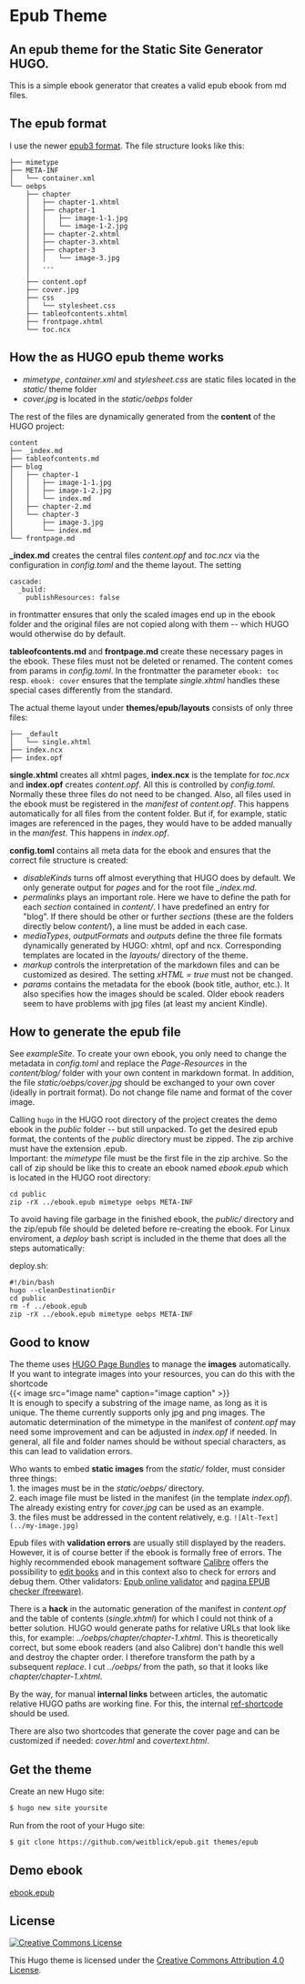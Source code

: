 # Epub Theme
## An epub theme for the Static Site Generator HUGO.

This is a simple ebook generator that creates a valid epub ebook from md files.

## The epub format

I use the newer [epub3 format](http://hoffmann.bplaced.net/epub/epub3.php). The file structure looks like this:

```
├── mimetype
├── META-INF
│   └── container.xml
└── oebps
    ├── chapter
    │   ├── chapter-1.xhtml
    │   ├── chapter-1
    │   │   ├── image-1-1.jpg
    │   │   └── image-1-2.jpg
    │   ├── chapter-2.xhtml
    │   ├── chapter-3.xhtml
    │   ├── chapter-3
    │   │   └── image-3.jpg
    │   ...
    │
    ├── content.opf
    ├── cover.jpg
    ├── css
    │   └── stylesheet.css
    ├── tableofcontents.xhtml
    ├── frontpage.xhtml
    └── toc.ncx
```

## How the as HUGO epub theme works

* _mimetype_, _container.xml_ and _stylesheet.css_ are static files located in the _static/_ theme folder
* _cover.jpg_ is located in the _static/oebps_ folder

The rest of the files are dynamically generated from the **content** of the HUGO project:

```
content
├── _index.md
├── tableofcontents.md
├── blog
│   ├── chapter-1
│   │   ├── image-1-1.jpg
│   │   ├── image-1-2.jpg
│   │   └── index.md
│   ├── chapter-2.md
│   └── chapter-3
│       ├── image-3.jpg
│       └── index.md
└── frontpage.md
```

**_index.md** creates the central files _content.opf_ and _toc.ncx_ via the configuration in _config.toml_ and the theme layout. The setting

```
cascade:
  _build:
    publishResources: false
```

in frontmatter ensures that only the scaled images end up in the ebook folder and the original files are not copied along with them -- which HUGO would otherwise do by default.

**tableofcontents.md** and **frontpage.md** create these necessary pages in the ebook. These files must not be deleted or renamed. The content comes from params in _config.toml_. In the frontmatter the parameter
`ebook: toc`
resp.
`ebook: cover`
ensures that the template _single.xhtml_ handles these special cases differently from the standard.

The actual theme layout under **themes/epub/layouts** consists of only three files:

```
├── _default
│   └── single.xhtml
├── index.ncx
├── index.opf
```

**single.xhtml** creates all xhtml pages, **index.ncx** is the template for _toc.ncx_ and **index.opf** creates _content.opf_. All this is controlled by _config.toml_. Normally these three files do not need to be changed. 
Also, all files used in the ebook must be registered in the _manifest_ of _content.opf_. This happens automatically for all files from the content folder. But if, for example, static images are referenced in the pages, they would have to be added manually in the _manifest_. This happens in _index.opf_.

**config.toml** contains all meta data for the ebook and ensures that the correct file structure is created:

* _disableKinds_ turns off almost everything that HUGO does by default. We only generate output for _pages_ and for the root file *_index.md*.
* _permalinks_ plays an important role. Here we have to define the path for each _section_ contained in _content/_. I have predefined an entry for "blog". If there should be other or further _sections_ (these are the folders directly below _content/_), a line must be added in each case.
* _mediaTypes_, _outputFormats_ and _outputs_ define the three file formats dynamically generated by HUGO: xhtml, opf and ncx. Corresponding templates are located in the _layouts/_ directory of the theme.
* _markup_ controls the interpretation of the markdown files and can be customized as desired. The setting _xHTML = true_ must not be changed.
* _params_ contains the metadata for the ebook (book title, author, etc.). It also specifies how the images should be scaled. Older ebook readers seem to have problems with jpg files (at least my ancient Kindle).

## How to generate the epub file

See _exampleSite_. To create your own ebook, you only need to change the metadata in _config.toml_ and replace the _Page-Resources_ in the _content/blog/_ folder with your own content in markdown format.
In addition, the file _static/oebps/cover.jpg_ should be exchanged to your own cover (ideally in portrait format). Do not change file name and format of the cover image.

Calling `hugo` in the HUGO root directory of the project creates the demo ebook in the _public_ folder -- but still unpacked. To get the desired epub format, the contents of the _public_ directory must be zipped. The zip archive must have the extension .epub.  
Important: the _mimetype_ file must be the first file in the zip archive. So the call of zip should be like this to create an ebook named _ebook.epub_ which is located in the HUGO root directory:

```shell
cd public
zip -rX ../ebook.epub mimetype oebps META-INF
```
To avoid having file garbage in the finished ebook, the _public/_ directory and the zip/epub file should be deleted before re-creating the ebook. For Linux enviroment, a _deploy_ bash script is included in the theme that does all the steps automatically:

deploy.sh:
```shell
#!/bin/bash
hugo --cleanDestinationDir
cd public
rm -f ../ebook.epub
zip -rX ../ebook.epub mimetype oebps META-INF
```

## Good to know

The theme uses [HUGO Page Bundles](https://gohugo.io/content-management/page-bundles/) to manage the **images** automatically. If you want to integrate images into your resources, you can do this with the shortcode  
{{&lt; image src=&quot;image name&quot; caption=&quot;image caption&quot; &gt;}}  
It is enough to specify a substring of the image name, as long as it is unique. The theme currently supports only jpg and png images. The automatic determination of the mimetype in the manifest of _content.opf_ may need some improvement and can be adjusted in _index.opf_ if needed. In general, all file and folder names should be without special characters, as this can lead to validation errors.

Who wants to embed **static images** from the _static/_ folder, must consider three things:
<br />1. the images must be in the _static/oebps/_ directory.
<br />2. each image file must be listed in the manifest (in the template _index.opf_). The already existing entry for _cover.jpg_ can be used as an example.
<br />3. the files must be addressed in the content relatively, e.g. `![Alt-Text](../my-image.jpg)`

Epub files with **validation errors** are usually still displayed by the readers. However, it is of course better if the ebook is formally free of errors. The highly recommended ebook management software [Calibre](https://calibre-ebook.com/) offers the possibility to [edit books](https://manual.calibre-ebook.com/de/edit.html) and in this context also to check for errors and debug them. Other validators: [Epub online validator](https://www.ebookit.com/tools/bp/Bo/eBookIt/epub-validator) and [pagina EPUB checker (freeware)](https://www.pagina.gmbh/produkte/epub-checker/).

There is a **hack** in the automatic generation of the manifest in _content.opf_ and the table of contents (_single.xhtml_) for which I could not think of a better solution. HUGO would generate paths for relative URLs that look like this, for example: _../oebps/chapter/chapter-1.xhtml_. This is theoretically correct, but some ebook readers (and also Calibre) don't handle this well and destroy the chapter order. I therefore transform the path by a subsequent _replace_. I cut _../oebps/_ from the path, so that it looks like _chapter/chapter-1.xhtml_.

By the way, for manual **internal links** between articles, the automatic relative HUGO paths are working fine. For this, the internal [ref-shortcode](https://gohugo.io/content-management/shortcodes/#ref-and-relref) should be used.

There are also two shortcodes that generate the cover page and can be customized if needed: _cover.html_ and _covertext.html_.

## Get the theme

Create an new Hugo site:
```sh
$ hugo new site yoursite
```

Run from the root of your Hugo site:
```sh
$ git clone https://github.com/weitblick/epub.git themes/epub
```

## Demo ebook

[ebook.epub](https://weitblick.org/ebook.epub)

## License

<a rel="license" href="http://creativecommons.org/licenses/by/4.0/" class="license-button"><img alt="Creative Commons License" style="border-width:0" src="https://i.creativecommons.org/l/by/4.0/88x31.png"></a>

This Hugo theme is licensed under the [Creative Commons Attribution 4.0 License](6;%20Ongoing/De%20Levenssaga/Website/levenssaga/themes/epub/LICENSE).
